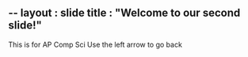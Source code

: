 --
layout : slide
title : "Welcome to our second slide!"
--
This is for AP Comp Sci
Use the left arrow to go back
